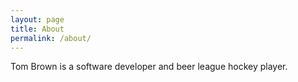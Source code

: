 ```yaml
---
layout: page
title: About
permalink: /about/
---
```


Tom Brown is a software developer and beer league hockey player.
